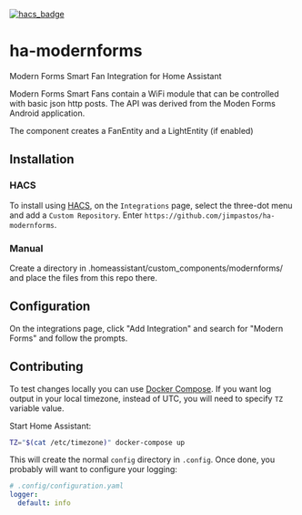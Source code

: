 [![hacs_badge](https://img.shields.io/badge/HACS-Default-orange.svg)](https://hacs.xyz/)

# ha-modernforms
Modern Forms Smart Fan Integration for Home Assistant

Modern Forms Smart Fans contain a WiFi module that can be controlled with basic json http posts.
The API was derived from the Moden Forms Android application.

The component creates a FanEntity and a LightEntity (if enabled)

## Installation

### HACS

To install using [HACS](https://hacs.xyz/), on the `Integrations` page, select the three-dot menu and add a `Custom Repository`. Enter `https://github.com/jimpastos/ha-modernforms`. 

### Manual

Create a directory in .homeassistant/custom_components/modernforms/ and place the files from this repo there.

## Configuration
On the integrations page, click "Add Integration" and search for "Modern Forms" and follow the prompts.

## Contributing

To test changes locally you can use [Docker Compose](https://docs.docker.com/compose/). If you want log output in your local timezone, instead of UTC, you will need to specify `TZ` variable value.

Start Home Assistant:
```bash
TZ="$(cat /etc/timezone)" docker-compose up
```

This will create the normal `config` directory in `.config`. Once done, you probably will want to configure your logging:

```yaml
# .config/configuration.yaml
logger:
  default: info
```
